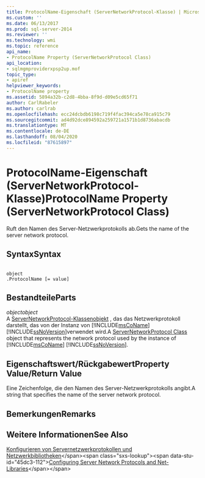 ```yaml
---
title: ProtocolName-Eigenschaft (ServerNetworkProtocol-Klasse) | Microsoft-Dokumentation
ms.custom: ''
ms.date: 06/13/2017
ms.prod: sql-server-2014
ms.reviewer: ''
ms.technology: wmi
ms.topic: reference
api_name:
- ProtocolName Property (ServerNetworkProtocol Class)
api_location:
- sqlmgmproviderxpsp2up.mof
topic_type:
- apiref
helpviewer_keywords:
- ProtocolName property
ms.assetid: 5894a32b-c2d8-4bba-8f9d-d09e5cd65f71
author: CarlRabeler
ms.author: carlrab
ms.openlocfilehash: ecc24dcbdb6198c719f4fac394ca5e78ca915c79
ms.sourcegitcommit: ad4d92dce894592a259721a1571b1d8736abacdb
ms.translationtype: MT
ms.contentlocale: de-DE
ms.lasthandoff: 08/04/2020
ms.locfileid: "87615897"
---
```

# <a name="protocolname-property-servernetworkprotocol-class"></a><span data-ttu-id="45dc3-102">ProtocolName-Eigenschaft (ServerNetworkProtocol-Klasse)</span><span class="sxs-lookup"><span data-stu-id="45dc3-102">ProtocolName Property (ServerNetworkProtocol Class)</span></span>
  <span data-ttu-id="45dc3-103">Ruft den Namen des Server-Netzwerkprotokolls ab.</span><span class="sxs-lookup"><span data-stu-id="45dc3-103">Gets the name of the server network protocol.</span></span>  
  
## <a name="syntax"></a><span data-ttu-id="45dc3-104">Syntax</span><span class="sxs-lookup"><span data-stu-id="45dc3-104">Syntax</span></span>  
  
```  
  
object  
.ProtocolName [= value]  
```  
  
## <a name="parts"></a><span data-ttu-id="45dc3-105">Bestandteile</span><span class="sxs-lookup"><span data-stu-id="45dc3-105">Parts</span></span>  
 <span data-ttu-id="45dc3-106">*object*</span><span class="sxs-lookup"><span data-stu-id="45dc3-106">*object*</span></span>  
 <span data-ttu-id="45dc3-107">A [ServerNetworkProtocol-Klassenobjekt](servernetworkprotocol-class.md) , das das Netzwerkprotokoll darstellt, das von der Instanz von [!INCLUDE[msCoName](../../../includes/msconame-md.md)] [!INCLUDE[ssNoVersion](../../../includes/ssnoversion-md.md)]verwendet wird.</span><span class="sxs-lookup"><span data-stu-id="45dc3-107">A [ServerNetworkProtocol Class](servernetworkprotocol-class.md) object that represents the network protocol used by the instance of [!INCLUDE[msCoName](../../../includes/msconame-md.md)] [!INCLUDE[ssNoVersion](../../../includes/ssnoversion-md.md)].</span></span>  
  
## <a name="property-valuereturn-value"></a><span data-ttu-id="45dc3-108">Eigenschaftswert/Rückgabewert</span><span class="sxs-lookup"><span data-stu-id="45dc3-108">Property Value/Return Value</span></span>  
 <span data-ttu-id="45dc3-109">Eine Zeichenfolge, die den Namen des Server-Netzwerkprotokolls angibt.</span><span class="sxs-lookup"><span data-stu-id="45dc3-109">A string that specifies the name of the server network protocol.</span></span>  
  
## <a name="remarks"></a><span data-ttu-id="45dc3-110">Bemerkungen</span><span class="sxs-lookup"><span data-stu-id="45dc3-110">Remarks</span></span>  
  
## <a name="see-also"></a><span data-ttu-id="45dc3-111">Weitere Informationen</span><span class="sxs-lookup"><span data-stu-id="45dc3-111">See Also</span></span>  
 <span data-ttu-id="45dc3-112">[Konfigurieren von Servernetzwerkprotokollen und Netzwerkbibliotheken](https://msdn.microsoft.com/library/ms177485\(v=sql.100\).aspx)</span><span class="sxs-lookup"><span data-stu-id="45dc3-112">[Configuring Server Network Protocols and Net-Libraries](https://msdn.microsoft.com/library/ms177485\(v=sql.100\).aspx)</span></span>  
  
  
